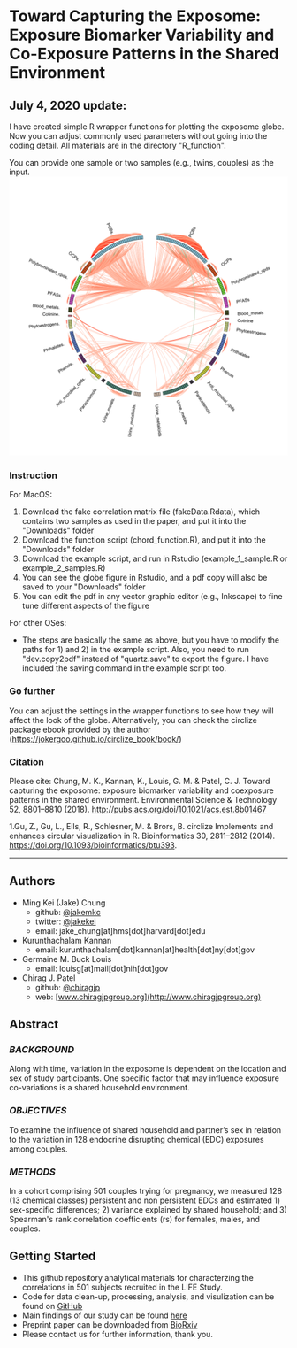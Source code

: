 # Toward Capturing the Exposome: Exposure Biomarker Variability and Co-Exposure Patterns in the Shared Environment


## July 4, 2020 update:
I have created simple R wrapper functions for plotting the exposome globe. Now you can adjust commonly used parameters without going into the coding detail.
All materials are in the directory "R_function".

You can provide one sample or two samples (e.g., twins, couples) as the input.
<img src="https://github.com/jakemkc/exposome_variability/blob/master/R_function/chord_2_samples.png">

### Instruction
For MacOS:
1. Download the fake correlation matrix file (fakeData.Rdata), which contains two samples as used in the paper, and put it into the "Downloads" folder
2. Download the function script (chord_function.R), and put it into the "Downloads" folder
3. Download the example script, and run in Rstudio (example_1_sample.R or example_2_samples.R)
4. You can see the globe figure in Rstudio, and a pdf copy will also be saved to your "Downloads" folder
5. You can edit the pdf in any vector graphic editor (e.g., Inkscape) to fine tune different aspects of the figure

For other OSes:
- The steps are basically the same as above, but you have to modify the paths for 1) and 2) in the example script. Also, you need to run "dev.copy2pdf" instead of "quartz.save" to export the figure. I have included the saving command in the example script too.

### Go further
You can adjust the settings in the wrapper functions to see how they will affect the look of the globe. Alternatively, you can check the circlize package ebook provided by the author (https://jokergoo.github.io/circlize_book/book/)

### Citation
Please cite:
Chung, M. K., Kannan, K., Louis, G. M. & Patel, C. J. Toward capturing the exposome: exposure biomarker variability and coexposure patterns in the shared environment. Environmental Science & Technology 52, 8801–8810 (2018). http://pubs.acs.org/doi/10.1021/acs.est.8b01467

1.Gu, Z., Gu, L., Eils, R., Schlesner, M. & Brors, B. circlize Implements and enhances circular visualization in R. Bioinformatics 30, 2811–2812 (2014). https://doi.org/10.1093/bioinformatics/btu393.


------ 
## Authors
- Ming Kei (Jake) Chung
  - github: [\@jakemkc](http://github.com/jakemkc)
  - twitter: [\@jakekei](http://twitter.com/jakekei)
  - email: jake_chung[at]hms[dot]harvard[dot]edu
- Kurunthachalam Kannan
  - email: kurunthachalam[dot]kannan[at]health[dot]ny[dot]gov
- Germaine M. Buck Louis
  - email: louisg[at]mail[dot]nih[dot]gov
- Chirag J. Patel
  - github: [\@chiragjp](http://github.com/chiragjp)
  - web: [www.chiragjpgroup.org](http://www.chiragjpgroup.org)
  
## Abstract
### *BACKGROUND*
Along with time, variation in the exposome is dependent on the location and sex of study participants. One specific factor that may influence exposure co-variations is a shared household environment.

### *OBJECTIVES*
To examine the influence of shared household and partner’s sex in relation to the variation in 128 endocrine disrupting chemical (EDC) exposures among couples.

### *METHODS* 
In a cohort comprising 501 couples trying for pregnancy, we measured 128 (13 chemical classes) persistent and non persistent EDCs and estimated 1) sex-specific differences; 2) variance explained by shared household; and 3) Spearman's rank correlation coefficients (rs) for females, males, and couples.

## Getting Started
- This github repository analytical materials for characterzing the correlations in 501 subjects recruited in the LIFE Study.
- Code for data clean-up, processing, analysis, and visulization can be found on [GitHub](https://github.com/jakemkc/exposome_variability)
- Main findings of our study can be found [here](results/results.md)
- Preprint paper can be downloaded from [BioRxiv](https://doi.org/10.1101/175513)
- Please contact us for further information, thank you.

